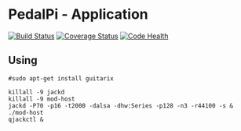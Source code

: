 # PedalPi - Application

[![Build Status](https://travis-ci.org/PedalPi/Application.svg?branch=master)](https://travis-ci.org/PedalPi/Application) [![Coverage Status](https://coveralls.io/repos/github/PedalPi/Application/badge.svg?branch=master)](https://coveralls.io/github/PedalPi/Application?branch=master) [![Code Health](https://landscape.io/github/PedalPi/Application/master/landscape.svg?style=flat)](https://landscape.io/github/PedalPi/Application/master)

## Using

```
#sudo apt-get install guitarix

killall -9 jackd
killall -9 mod-host
jackd -P70 -p16 -t2000 -dalsa -dhw:Series -p128 -n3 -r44100 -s &
./mod-host
qjackctl &
```